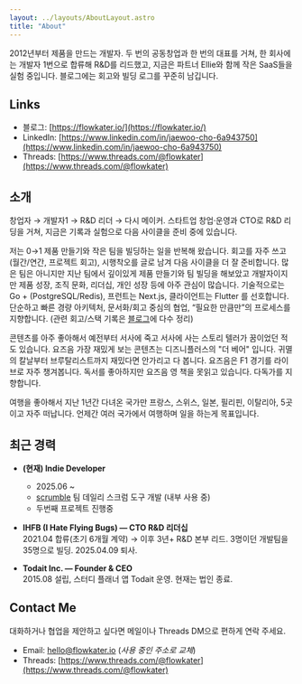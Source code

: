 ```yaml
---
layout: ../layouts/AboutLayout.astro
title: "About"
---
```


2012년부터 제품을 만드는 개발자. 두 번의 공동창업과 한 번의 대표를 거쳐, 한 회사에는 개발자 1번으로 합류해 R&D를 리드했고, 지금은 파트너 Ellie와 함께 작은 SaaS들을 실험 중입니다. 블로그에는 회고와 빌딩 로그를 꾸준히 남깁니다.

## Links

- 블로그: [https://flowkater.io/](https://flowkater.io/)
- LinkedIn: [https://www.linkedin.com/in/jaewoo-cho-6a943750](https://www.linkedin.com/in/jaewoo-cho-6a943750)
- Threads: [https://www.threads.com/@flowkater](https://www.threads.com/@flowkater)

## 소개

창업자 → 개발자1 → R&D 리더 → 다시 메이커. 스타트업 창업·운영과 CTO로 R&D 리딩을 거쳐, 지금은 기록과 실험으로 다음 사이클을 준비 중에 있습니다.

저는 0→1 제품 만들기와 작은 팀을 빌딩하는 일을 반복해 왔습니다. 회고를 자주 쓰고(월간/연간, 프로젝트 회고), 시행착오를 글로 남겨 다음 사이클을 더 잘 준비합니다. 많은 팀은 아니지만 지난 팀에서 깊이있게 제품 만들기와 팀 빌딩을 해보았고 개발자이지만 제품 성장, 조직 문화, 리더십, 개인 성장 등에 아주 관심이 많습니다.
기술적으로는 Go + (PostgreSQL/Redis), 프런트는 Next.js, 클라이언트는 Flutter 를 선호합니다. 단순하고 빠른 경량 아키텍처, 문서화/회고 중심의 협업, “필요한 만큼만”의 프로세스를 지향합니다. (관련 회고/스택 기록은 [블로그](https://flowkater.io/)에 다수 정리)

콘텐츠를 아주 좋아해서 예전부터 서사에 죽고 서사에 사는 스토리 텔러가 꿈이었던 적도 있습니다. 요즈음 가장 재밌게 보는 콘텐츠는 디즈니플러스의 "더 베어" 입니다. 귀멸의 칼날부터 브루탈리스트까지 재밌다면 안가리고 다 봅니다. 요즈음은 F1 경기를 라이브로 자주 챙겨봅니다. 독서를 좋아하지만 요즈음 영 책을 못읽고 있습니다. 다독가를 지향합니다.

여행을 좋아해서 지난 1년간 다녀온 국가만 프랑스, 스위스, 일본, 필리핀, 이탈리아, 5곳이고 자주 떠납니다. 언제간 여러 국가에서 여행하며 일을 하는게 목표입니다.

## 최근 경력

- **(현재) Indie Developer**
  - 2025.06 ~
  - [scrumble](https://scrumbl.co) 팀 데일리 스크럼 도구 개발 (내부 사용 중)
  - 두번째 프로젝트 진행중

- **IHFB (I Hate Flying Bugs) — CTO R&D 리더십**  
  2021.04 합류(초기 6개월 계약) → 이후 3년+ R&D 본부 리드. 3명이던 개발팀을 35명으로 빌딩. 2025.04.09 퇴사.

- **Todait Inc. — Founder & CEO**  
  2015.08 설립, 스터디 플래너 앱 Todait 운영. 현재는 법인 종료.

## Contact Me

대화하거나 협업을 제안하고 싶다면 메일이나 Threads DM으로 편하게 연락 주세요.

- Email: [hello@flowkater.io](mailto:hello@flowkater.io) (_사용 중인 주소로 교체_)
- Threads: [https://www.threads.com/@flowkater](https://www.threads.com/@flowkater)
